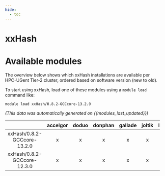 ```yaml
---
hide:
  - toc
---
```


xxHash
======

# Available modules


The overview below shows which xxHash installations are available per HPC-UGent Tier-2 cluster, ordered based on software version (new to old).

To start using xxHash, load one of these modules using a `module load` command like:

```shell
module load xxHash/0.8.2-GCCcore-13.2.0
```

*(This data was automatically generated on {{modules_last_updated}})*  

| |accelgor|doduo|donphan|gallade|joltik|litleo|shinx|
| :---: | :---: | :---: | :---: | :---: | :---: | :---: | :---: |
|xxHash/0.8.2-GCCcore-13.2.0|x|x|x|x|x|x|x|
|xxHash/0.8.2-GCCcore-12.3.0|x|x|x|x|x|x|x|
